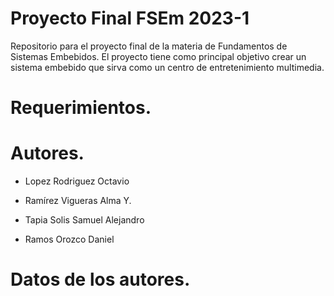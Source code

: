# Proyecto Final FSEm 2023-1

Repositorio para el proyecto final de la materia de Fundamentos de Sistemas Embebidos. El proyecto tiene como principal objetivo crear un sistema embebido que sirva como un centro de entretenimiento multimedia.

# Requerimientos. 

# Autores.

- Lopez Rodriguez Octavio

- Ramírez Vigueras Alma Y.

- Tapia Solis Samuel Alejandro

- Ramos Orozco Daniel
# Datos de los autores. 

